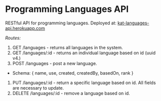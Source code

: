 # Programming Languages API

RESTful API for programming languages. 
Deployed at: [kat-languages-api.herokuapp.com](http://kat-languages-api.herokuapp.com)

_Routes:_
1. GET /languages - returns all languages in the system.
1. GET /languages/:id - returns an individual language based on id (uuid v4.)
1. POST /languages - post a new language. 
  - Schema: { 
    name,
    use, 
    created, 
    createdBy, 
    basedOn, 
    rank
  }
1. PUT /languages/:id - return a specific language based on id. All fields are necessary to update. 
1. DELETE /languages/:id - remove a language based on id. 